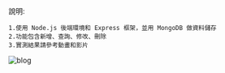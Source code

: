 說明:
    
    1.使用 Node.js 後端環境和 Express 框架，並用 MongoDB 做資料儲存
    2.功能包含新增、查詢、修改、刪除
    3.實測結果請參考動畫和影片
![blog](https://github.com/kartg0046920/Blog/assets/65480821/3748e72b-e49d-4280-be97-4b3b7c0464c5)
